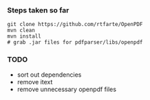### Steps taken so far
    git clone https://github.com/rtfarte/OpenPDF
    mvn clean
    mvn install
    # grab .jar files for pdfparser/libs/openpdf

### TODO
- sort out dependencies
- remove itext
- remove unnecessary openpdf files
